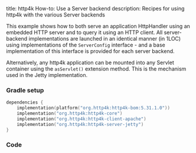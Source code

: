 title: http4k How-to: Use a Server backend
description: Recipes for using http4k with the various Server backends

This example shows how to both serve an application HttpHandler using an embedded HTTP server and to query it using an HTTP client. All server-backend implementations are launched in an identical manner (in 1LOC) using implementations of the `ServerConfig` interface - and a base implementation of this interface is provided for each server backend.

Alternatively, any http4k application can be mounted into any Servlet container using the `asServlet()` extension method. This is the mechanism used in the Jetty implementation.

### Gradle setup

```kotlin
dependencies {
    implementation(platform("org.http4k:http4k-bom:5.31.1.0"))
    implementation("org.http4k:http4k-core")
    implementation("org.http4k:http4k-client-apache")
    implementation("org.http4k:http4k-server-jetty")
}
```

### Code [<img class="octocat"/>](https://github.com/http4k/http4k/blob/master/src/docs/guide/howto/use_a_server_backend/example.kt)

<script src="https://gist-it.appspot.com/https://github.com/http4k/http4k/blob/master/src/docs/guide/howto/use_a_server_backend/example.kt"></script>
